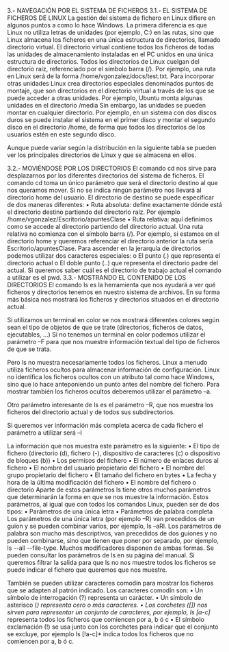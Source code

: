 3.- NAVEGACIÓN POR EL SISTEMA DE FICHEROS
3.1.- EL SISTEMA DE FICHEROS DE LINUX
La gestión del sistema de fichero en Linux difiere en algunos puntos a como lo hace Windows. La primera diferencia es que Linux no utiliza letras de unidades (por ejemplo, C:) en las rutas, sino que Linux almacena los ficheros en una única estructura de directorios, llamado directorio virtual. El directorio virtual contiene todos los ficheros de todas las unidades de almacenamiento instaladas en el PC unidos en una única estructura de directorios.
Todos los directorios de Linux cuelgan del directorio raíz, referenciado por el símbolo barra (/). Por ejemplo, una ruta en Linux será de la forma /home/vgonzalez/docs/test.txt.
Para incorporar otras unidades Linux crea directorios especiales denominados puntos de montaje, que son directorios en el directorio virtual a través de los que se puede acceder a otras unidades. Por ejemplo, Ubuntu monta algunas unidades en el directorio /media
 Sin embargo, las unidades se pueden montar en cualquier directorio. Por ejemplo, en un sistema con dos discos duros se puede instalar el sistema en el primer disco y montar el segundo disco en el directorio /home, de forma que todos los directorios de los usuarios estén en este segundo disco.

 Aunque puede variar según la distribución en la siguiente tabla se pueden ver los principales directorios de Linux y que se almacena en ellos.
 
3.2.- MOVIÉNDOSE POR LOS DIRECTORIOS
El comando cd nos sirve para desplazarnos por los diferentes directorios del sistema de ficheros.
El comando cd toma un único parámetro que será el directorio destino al que nos queramos mover. Si no se indica ningún parámetro nos llevará al directorio home del usuario.
El directorio de destino se puede especificar de dos maneras diferentes:
•	Ruta absoluta: define exactamente dónde está el directorio destino partiendo del directorio raíz. Por ejemplo /home/vgonzalez/Escritorio/apuntesClase
•	Ruta relativa: aquí definimos como se accede al directorio partiendo del directorio actual. Una ruta relativa no comienza con el símbolo barra (/). Por ejemplo, si estamos en el directorio home y queremos referenciar el directorio anterior la ruta sería Escritorio/apuntesClase. Para ascender en la jerarquía de directorios podemos utilizar dos caracteres especiales:
o	El punto (.) que representa el directorio actual
o	El doble punto (..) que representa el directorio padre del actual.
Si queremos saber cuál es el directorio de trabajo actual el comando a utilizar es el pwd.
3.3.- MOSTRANDO EL CONTENIDO DE LOS DIRECTORIOS
El comando ls es la herramienta que nos ayudará a ver qué ficheros y directorios tenemos en nuestro sistema de archivos.
En su forma más básica nos mostrará los ficheros y directorios situados en el directorio actual.
 
 Si utilizamos un terminal en color se nos mostrará diferentes colores según sean el tipo de objetos de que se trate (directorios, ficheros de datos, ejecutables, …)
Si no tenemos un terminal en color podemos utilizar el parámetro –F para que nos muestre información textual del tipo de ficheros de que se trata.
 
 Pero ls no muestra necesariamente todos los ficheros. Linux a menudo utiliza ficheros ocultos para almacenar información de configuración. Linux no identifica los ficheros ocultos con un atributo tal como hace Windows, sino que lo hace anteponiendo un punto antes del nombre del fichero.
Para mostrar también los ficheros ocultos deberemos utilizar el parámetro –a.
 
 Otro parámetro interesante de ls es el parámetro –R, que nos muestra los ficheros del directorio actual y de todos sus subdirectorios.
 
 Si queremos ver información más completa acerca de cada fichero el parámetro a utilizar será –l
 
La información que nos muestra este parámetro es la siguiente:
•	El tipo de fichero (directorio (d), fichero (-), dispositivo de caracteres (c) o dispositivo de bloques (b))
•	Los permisos del fichero
•	El número de enlaces duros al fichero
•	El nombre del usuario propietario del fichero
•	El nombre del grupo propietario del fichero
•	El tamaño del fichero en bytes
•	La fecha y hora de la última modificación del fichero
•	El nombre del fichero o directorio
Aparte de estos parámetros ls tiene otros muchos parámetros que determinarán la forma en que se nos muestre la información. Estos parámetros, al igual que con todos los comandos Linux, pueden ser de dos tipos:
•	Parámetros de una única letra
•	Parámetros de palabra completa
Los parámetros de una única letra (por ejemplo –R) van precedidos de un guion y se pueden combinar varios, por ejemplo, ls –aRl.
Los parámetros de palabra son mucho más descriptivos, van precedidos de dos guiones y no pueden combinarse, sino que tienen que poner por separado, por ejemplo, ls --all --file-type. 
Muchos modificadores disponen de ambas formas. Se pueden consultar los parámetros de ls en su página del manual.
Si queremos filtrar la salida para que ls no nos muestre todos los ficheros se puede indicar el fichero que queremos que nos muestre.
 
 También se pueden utilizar caracteres comodín para mostrar los ficheros que se adapten al patrón indicado. Los caracteres comodín son:
•	Un símbolo de interrogación (?) representa un carácter.
•	Un símbolo de asterisco (*) representa cero o más caracteres.
•	Los corchetes ([]) nos sirven para representar un conjunto de caracteres, por ejemplo, ls [a-c]* representa todos los ficheros que comiencen por a, b ó c
•	El símbolo exclamación (!) se usa junto con los corchetes para indicar que el conjunto se excluye, por ejemplo ls [!a-c]* indica todos los ficheros que no comiencen por a, b ó c.


